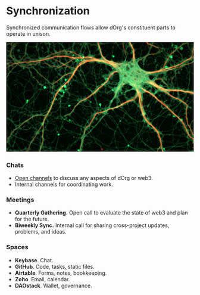 # Synchronization

Synchronized communication flows allow dOrg's constituent parts to operate in unison.

![](../.gitbook/assets/neurons.jpg)

### Chats

* [Open channels](https://keybase.io/team/dorg.membrane) to discuss any aspects of dOrg or web3.
* Internal channels for coordinating work.

### Meetings

* **Quarterly Gathering.** Open call to evaluate the state of web3 and plan for the future.
* **Biweekly Sync.** Internal call for sharing cross-project updates, problems, and ideas.

### Spaces

* **Keybase**. Chat.
* **GitHub**. Code, tasks, static files.
* **Airtable**. Forms, notes, bookkeeping.
* **Zoho**. Email, calendar.
* **DAOstack**. Wallet, governance.

